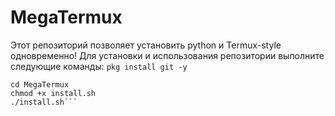 # MegaTermux
Этот репозиторий позволяет установить python и Termux-style одновременно!
Для установки и использования репозитории выполните следующие команды: 
```pkg install git -y```
```git clone https://github.com/MegaDaniil173/MegaTermux 
cd MegaTermux
chmod +x install.sh
./install.sh```

